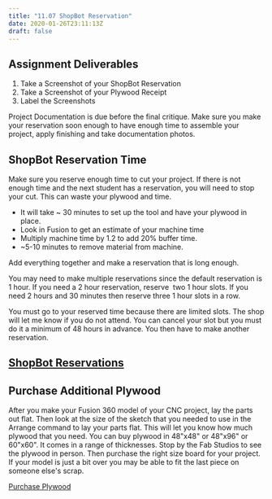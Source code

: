 ```yaml
---
title: "11.07 ShopBot Reservation"
date: 2020-01-26T23:11:13Z
draft: false
---
```


## Assignment Deliverables

1.  Take a Screenshot of your ShopBot Reservation
2.  Take a Screenshot of your Plywood Receipt
3.  Label the Screenshots

Project Documentation is due before the final critique. Make sure you make your reservation soon enough to have enough time to assemble your project, apply finishing and take documentation photos.

## ShopBot Reservation Time

Make sure you reserve enough time to cut your project. If there is not enough time and the next student has a reservation, you will need to stop your cut. This can waste your plywood and time.

- It will take ~ 30 minutes to set up the tool and have your plywood in place.
- Look in Fusion to get an estimate of your machine time
- Multiply machine time by 1.2 to add 20% buffer time.
- ~5-10 minutes to remove material from machine.

Add everything together and make a reservation that is long enough.

You may need to make multiple reservations since the default reservation is 1 hour. If you need a 2 hour reservation, reserve  two 1 hour slots. If you need 2 hours and 30 minutes then reserve three 1 hour slots in a row.

You must go to your reserved time because there are limited slots. The shop will let me know if you do not attend. You can cancel your slot but you must do it a minimum of 48 hours in advance. You then have to make another reservation.

## [ShopBot Reservations](https://my.cia.edu/ICS/Fab_Studios/ShopBot_CNC.jnz)

## Purchase Additional Plywood

After you make your Fusion 360 model of your CNC project, lay the parts out flat. Then look at the size of the sketch that you needed to use in the Arrange command to lay your parts flat. This will let you know how much plywood that you need. You can buy plywood in 48"x48" or 48"x96" or 60"x60". It comes in a range of thicknesses. Stop by the Fab Studios to see the plywood in person. Then purchase the right size board for your project. If your model is just a bit over you may be able to fit the last piece on someone else's scrap.

[Purchase Plywood](https://my.cia.edu/ICS/Student/Supply_Store/Fabrication_Studios/Wood/)
